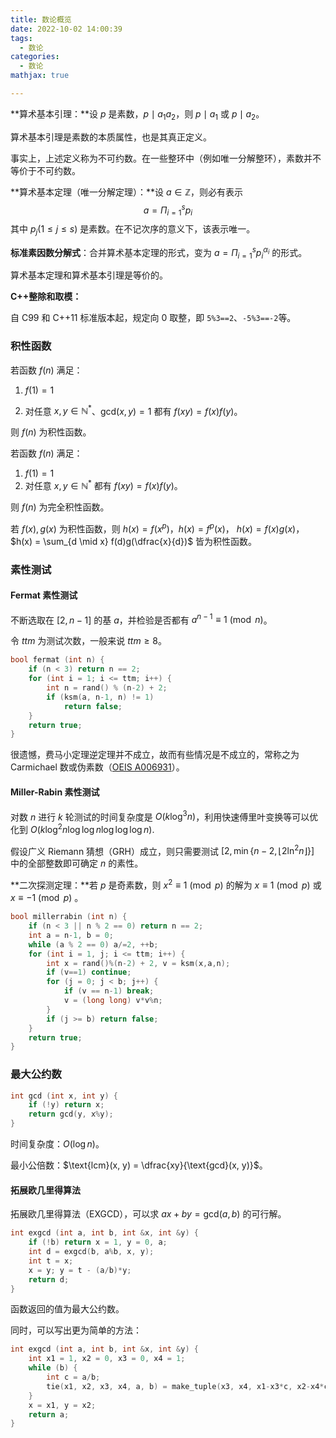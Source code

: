 ```yaml
---
title: 数论概览
date: 2022-10-02 14:00:39
tags:
  - 数论
categories:
  - 数论
mathjax: true

---
```


**算术基本引理：**设 $p$ 是素数，$p \mid a_1a_2$，则 $p \mid a_1$ 或 $p \mid a_2$。

算术基本引理是素数的本质属性，也是其真正定义。

事实上，上述定义称为不可约数。在一些整环中（例如唯一分解整环），素数并不等价于不可约数。

**算术基本定理（唯一分解定理）：**设 $a \in \mathbb{Z}$，则必有表示
$$
a = \Pi_{i=1}^s p_i
$$
其中 $p_j (1\leq j \leq s)$ 是素数。在不记次序的意义下，该表示唯一。

**标准素因数分解式**：合并算术基本定理的形式，变为 $a = \Pi_{i=1}^s {p_i}^{\alpha_i}$ 的形式。

算术基本定理和算术基本引理是等价的。

**C++整除和取模：**

自 C99 和 C++11 标准版本起，规定向 $0$ 取整，即 `5%3==2`、`-5%3==-2`等。

### 积性函数

若函数 $f(n)$ 满足：

1. $f(1) = 1$

2. 对任意 $x, y \in \mathbb{N}^*$、$\text{gcd}(x, y)=1$ 都有 $f(xy) = f(x)f(y)$。

则 $f(n)$ 为积性函数。

若函数 $f(n)$ 满足：

1. $f(1) = 1$
2. 对任意 $x, y \in \mathbb{N}^*$ 都有 $f(xy)=f(x)f(y)$。

则 $f(n)$ 为完全积性函数。

若 $f(x), g(x)$ 为积性函数，则 $h(x) = f(x^p)$，$h(x) = f^p(x)$， $h(x) = f(x)g(x)$，$h(x) = \sum_{d \mid x} f(d)g(\dfrac{x}{d})$ 皆为积性函数。

### 素性测试

#### Fermat 素性测试

不断选取在 $[2, n-1]$ 的基 $a$，并检验是否都有 $a^{n-1} \equiv 1 \pmod n$。

令 $ttm$ 为测试次数，一般来说 $ttm \geq 8$。

```c++
bool fermat (int n) {
	if (n < 3) return n == 2;
    for (int i = 1; i <= ttm; i++) {
        int n = rand() % (n-2) + 2;
        if (ksm(a, n-1, n) != 1)
            return false;
    }
    return true;
}
```

很遗憾，费马小定理逆定理并不成立，故而有些情况是不成立的，常称之为 Carmichael 数或伪素数（[OEIS A006931](https://oeis.org/A006931)）。

#### Miller-Rabin 素性测试

对数 $n$ 进行 $k$ 轮测试的时间复杂度是 $O(k \log^3 n)$，利用快速傅里叶变换等可以优化到 $O(k\log^2n\log\log n\log\log \log n)$.

假设广义 Riemann 猜想（GRH）成立，则只需要测试 $[2, \min\{n-2, \lfloor 2 \ln^2 n \rfloor\}]$ 中的全部整数即可确定 $n$ 的素性。

**二次探测定理：**若 $p$ 是奇素数，则 $x^2 \equiv 1 \pmod p$ 的解为 $x \equiv 1 \pmod p$ 或 $x \equiv -1 \pmod p$ 。

```c++
bool millerrabin (int n) {
    if (n < 3 || n % 2 == 0) return n == 2;
    int a = n-1, b = 0;
    while (a % 2 == 0) a/=2, ++b;
    for (int i = 1, j; i <= ttm; i++) {
        int x = rand()%(n-2) + 2, v = ksm(x,a,n);
        if (v==1) continue;
        for (j = 0; j < b; j++) {
            if (v == n-1) break;
            v = (long long) v*v%n;
        }
        if (j >= b) return false;
    }
    return true;
}
```

### 最大公约数

```c++
int gcd (int x, int y) {
    if (!y) return x;
    return gcd(y, x%y);
}
```

时间复杂度：$O(\log n)$。

最小公倍数：$\text{lcm}(x, y) = \dfrac{xy}{\text{gcd}(x, y)}$。

#### 拓展欧几里得算法

拓展欧几里得算法（EXGCD），可以求 $ax+by=\text{gcd}(a,b)$ 的可行解。

```c++
int exgcd (int a, int b, int &x, int &y) {
    if (!b) return x = 1, y = 0, a;
    int d = exgcd(b, a%b, x, y);
    int t = x;
    x = y; y = t - (a/b)*y;
    return d;
}
```

函数返回的值为最大公约数。

同时，可以写出更为简单的方法：

```c++
int exgcd (int a, int b, int &x, int &y) {
    int x1 = 1, x2 = 0, x3 = 0, x4 = 1;
    while (b) {
        int c = a/b;
        tie(x1, x2, x3, x4, a, b) = make_tuple(x3, x4, x1-x3*c, x2-x4*c, b, a-b*c);
    }
    x = x1, y = x2;
    return a;
}
```

